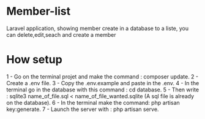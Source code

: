 # Member-list
Laravel application, showing member create in a database to a liste, you can delete,edit,seach and create a member
# How setup 
1 - Go on the terminal projet and make the command : composer update.
2 - Create a .env file.
3 - Copy the .env.example and paste in the .env.
4 - In the terminal go in the database with this command : cd database.
5 - Then write : sqlite3 name_of_file.sql < name_of_file_wanted.sqlite (A sql file is already on the database).
6 - In the terminal make the command: php artisan key:generate. 
7 - Launch the server with : php artisan serve.
